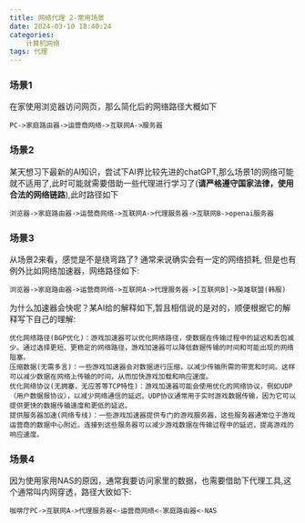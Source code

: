```yaml
---
title: 网络代理 2-常用场景
date: 2024-03-10 18:40:24
categories: 
	计算机网络
tags: 代理
---
```


### 场景1
在家使用浏览器访问网页，那么简化后的网络路径大概如下

```
PC->家庭路由器->运营商网络->互联网A->服务器
```

### 场景2
某天想习下最新的AI知识，尝试下AI界比较先进的chatGPT,那么场景1的网络可能就不适用了,此时可能就需要借助一些代理进行学习了(**请严格遵守国家法律，使用合法的网络链路**),此时路径如下
```
浏览器->家庭路由器->运营商网络->互联网A->代理服务器->互联网B->openai服务器
```

### 场景3
从场景2来看，感觉是不是绕弯路了? 通常来说确实会有一定的网络损耗, 但是也有例外比如网络加速器，网络路径如下:
```
浏览器->家庭路由器->运营商网络->互联网A->代理服务器->[互联网B]->英雄联盟(韩服)
```

为什么加速器会快呢？某AI给的解释如下,暂且相信说的是对的，顺便根据它的解释写下自己的理解:
```
优化网络路径(BGP优化)：游戏加速器可以优化网络路径，使数据在传输过程中的延迟和丢包减少。通过选择更短、更稳定的网络路径，游戏加速器可以降低数据传输的时间和可能出现的网络阻塞。
压缩数据(无需多言)：一些游戏加速器会对数据进行压缩，以减少传输所需的带宽和时间。这样可以减少数据在网络上传输的时间，从而加快游戏加载和响应速度。
优化网络协议(无拥塞，无应答等TCP特性)：游戏加速器可能会使用优化的网络协议，例如UDP（用户数据报协议），以减少网络通信的延迟。UDP协议通常用于实时游戏数据传输，因为它可以提供更快的数据传输速度和更低的延迟。
提供服务器加速(网络专线)：一些游戏加速器提供专门的游戏服务器，这些服务器通常位于游戏运营商的数据中心附近。连接到这些服务器可以减少游戏数据在传输过程中的延迟，提高游戏的响应速度。
```

### 场景4
因为使用家用NAS的原因，通常我要访问家里的数据，也需要借助下代理工具,这个通常叫内网穿透，路径大致如下:
```
咖啡厅PC->互联网A->代理服务器<-运营商网络<-家庭路由器<-NAS
```